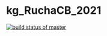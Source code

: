 # kg_RuchaCB_2021
[![build status of master](https://travis-ci.org/RuchaCB/kg_RuchaCB_2021.svg?branch=branch_1)](https://travis-ci.org/RuchaCB/kg_RuchaCB_2021)
